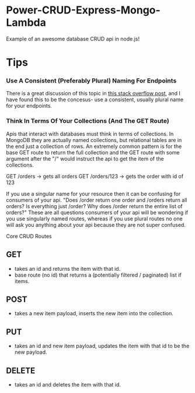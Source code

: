 # Power-CRUD-Express-Mongo-Lambda
Example of an awesome database CRUD api in node.js!

# Tips


### Use A Consistent (Preferably Plural) Naming For Endpoints

There is a great discussion of this topic in [this stack overflow post](https://stackoverflow.com/questions/6845772/rest-uri-convention-singular-or-plural-name-of-resource-while-creating-it), and I have found this to be the concesus- use a consistent, usually plural name for your endpoints.


### Think In Terms Of Your Collections (And The GET Route)
Apis that interact with databases must think in terms of collections. In MongoDB they are actually named collections, but relational tables are in the end just a collection of rows. An extremely common pattern is for the base GET route to return the full collection and the GET route with some argument after the "/" would instruct the api to get the item of the collections.

GET  /orders        -> gets all orders
GET  /orders/123    -> gets the order with id of 123

If you use a singular name for your resource then it can be confusing for consumers of your api. "Does /order return one order and /orders return all orders? Is everything just /order? Why does /order return the entire list of orders?" These are all questions consumers of your api will be wondering if you use singularly named routes, whereas if you use plural routes no one will ask you anything about your api because they are not super confused.


Core CRUD Routes

## GET
  - takes an id and returns the item with that id.
  - base route (no id) that returns a (potentially filtered / paginated) list if items.
  
## POST
  - takes a new item payload, inserts the new item into the collection.

## PUT
  - takes an id and new item payload, updates the item with that id to be the new payload.

## DELETE
  - takes an id and deletes the item with that id.
